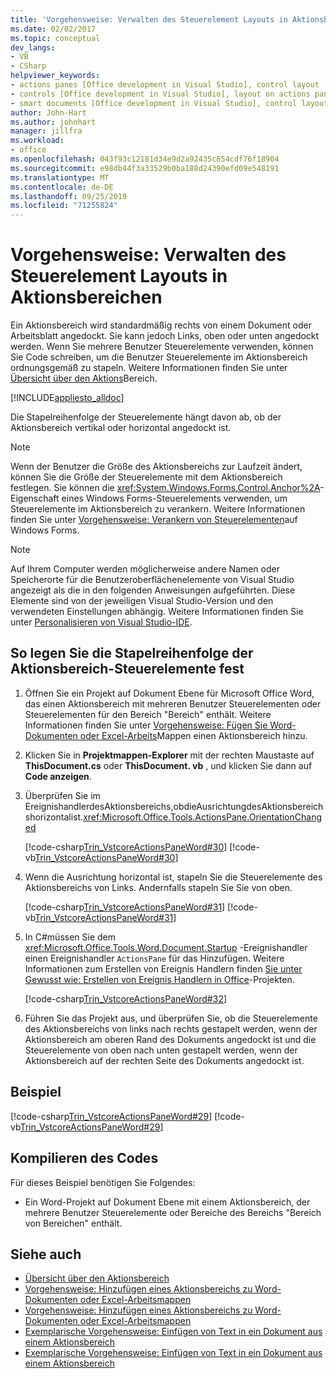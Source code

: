 ```yaml
---
title: 'Vorgehensweise: Verwalten des Steuerelement Layouts in Aktionsbereichen'
ms.date: 02/02/2017
ms.topic: conceptual
dev_langs:
- VB
- CSharp
helpviewer_keywords:
- actions panes [Office development in Visual Studio], control layout
- controls [Office development in Visual Studio], layout on actions panes
- smart documents [Office development in Visual Studio], control layout
author: John-Hart
ms.author: johnhart
manager: jillfra
ms.workload:
- office
ms.openlocfilehash: 043f93c12181d34e9d2a92435c854cdf76f18904
ms.sourcegitcommit: e98db44f3a33529b0ba188d24390efd09e548191
ms.translationtype: MT
ms.contentlocale: de-DE
ms.lasthandoff: 09/25/2019
ms.locfileid: "71255824"
---
```

# <a name="how-to-manage-control-layout-on-actions-panes"></a>Vorgehensweise: Verwalten des Steuerelement Layouts in Aktionsbereichen
  Ein Aktionsbereich wird standardmäßig rechts von einem Dokument oder Arbeitsblatt angedockt. Sie kann jedoch Links, oben oder unten angedockt werden. Wenn Sie mehrere Benutzer Steuerelemente verwenden, können Sie Code schreiben, um die Benutzer Steuerelemente im Aktionsbereich ordnungsgemäß zu stapeln. Weitere Informationen finden Sie unter [Übersicht über den Aktions](../vsto/actions-pane-overview.md)Bereich.

 [!INCLUDE[appliesto_alldoc](../vsto/includes/appliesto-alldoc-md.md)]

 Die Stapelreihenfolge der Steuerelemente hängt davon ab, ob der Aktionsbereich vertikal oder horizontal angedockt ist.

> [!NOTE]
> Wenn der Benutzer die Größe des Aktionsbereichs zur Laufzeit ändert, können Sie die Größe der Steuerelemente mit dem Aktionsbereich festlegen. Sie können die <xref:System.Windows.Forms.Control.Anchor%2A>-Eigenschaft eines Windows Forms-Steuerelements verwenden, um Steuerelemente im Aktionsbereich zu verankern. Weitere Informationen finden Sie unter [Vorgehensweise: Verankern von Steuerelementen](/dotnet/framework/winforms/controls/how-to-anchor-controls-on-windows-forms)auf Windows Forms.

> [!NOTE]
> Auf Ihrem Computer werden möglicherweise andere Namen oder Speicherorte für die Benutzeroberflächenelemente von Visual Studio angezeigt als die in den folgenden Anweisungen aufgeführten. Diese Elemente sind von der jeweiligen Visual Studio-Version und den verwendeten Einstellungen abhängig. Weitere Informationen finden Sie unter [Personalisieren von Visual Studio-IDE](../ide/personalizing-the-visual-studio-ide.md).

## <a name="to-set-the-stack-order-of-the-actions-pane-controls"></a>So legen Sie die Stapelreihenfolge der Aktionsbereich-Steuerelemente fest

1. Öffnen Sie ein Projekt auf Dokument Ebene für Microsoft Office Word, das einen Aktionsbereich mit mehreren Benutzer Steuerelementen oder Steuerelementen für den Bereich "Bereich" enthält. Weitere Informationen finden Sie unter [Vorgehensweise: Fügen Sie Word-Dokumenten oder Excel-Arbeits](../vsto/how-to-add-an-actions-pane-to-word-documents-or-excel-workbooks.md)Mappen einen Aktionsbereich hinzu.

2. Klicken Sie in **Projektmappen-Explorer** mit der rechten Maustaste auf **ThisDocument.cs** oder **ThisDocument. vb** , und klicken Sie dann auf **Code anzeigen**.

3. Überprüfen Sie im EreignishandlerdesAktionsbereichs,obdieAusrichtungdesAktionsbereichshorizontalist.<xref:Microsoft.Office.Tools.ActionsPane.OrientationChanged>

     [!code-csharp[Trin_VstcoreActionsPaneWord#30](../vsto/codesnippet/CSharp/Trin_VstcoreActionsPaneWordCS/ThisDocument.cs#30)]
     [!code-vb[Trin_VstcoreActionsPaneWord#30](../vsto/codesnippet/VisualBasic/Trin_VstcoreActionsPaneWordVB/ThisDocument.vb#30)]

4. Wenn die Ausrichtung horizontal ist, stapeln Sie die Steuerelemente des Aktionsbereichs von Links. Andernfalls stapeln Sie Sie von oben.

     [!code-csharp[Trin_VstcoreActionsPaneWord#31](../vsto/codesnippet/CSharp/Trin_VstcoreActionsPaneWordCS/ThisDocument.cs#31)]
     [!code-vb[Trin_VstcoreActionsPaneWord#31](../vsto/codesnippet/VisualBasic/Trin_VstcoreActionsPaneWordVB/ThisDocument.vb#31)]

5. In C#müssen Sie dem <xref:Microsoft.Office.Tools.Word.Document.Startup> -Ereignishandler einen Ereignishandler `ActionsPane` für das Hinzufügen. Weitere Informationen zum Erstellen von Ereignis Handlern finden [Sie unter Gewusst wie: Erstellen von Ereignis Handlern in Office](../vsto/how-to-create-event-handlers-in-office-projects.md)-Projekten.

     [!code-csharp[Trin_VstcoreActionsPaneWord#32](../vsto/codesnippet/CSharp/Trin_VstcoreActionsPaneWordCS/ThisDocument.cs#32)]

6. Führen Sie das Projekt aus, und überprüfen Sie, ob die Steuerelemente des Aktionsbereichs von links nach rechts gestapelt werden, wenn der Aktionsbereich am oberen Rand des Dokuments angedockt ist und die Steuerelemente von oben nach unten gestapelt werden, wenn der Aktionsbereich auf der rechten Seite des Dokuments angedockt ist.

## <a name="example"></a>Beispiel
 [!code-csharp[Trin_VstcoreActionsPaneWord#29](../vsto/codesnippet/CSharp/Trin_VstcoreActionsPaneWordCS/ThisDocument.cs#29)]
 [!code-vb[Trin_VstcoreActionsPaneWord#29](../vsto/codesnippet/VisualBasic/Trin_VstcoreActionsPaneWordVB/ThisDocument.vb#29)]

## <a name="compile-the-code"></a>Kompilieren des Codes
 Für dieses Beispiel benötigen Sie Folgendes:

- Ein Word-Projekt auf Dokument Ebene mit einem Aktionsbereich, der mehrere Benutzer Steuerelemente oder Bereiche des Bereichs "Bereich von Bereichen" enthält.

## <a name="see-also"></a>Siehe auch
- [Übersicht über den Aktionsbereich](../vsto/actions-pane-overview.md)
- [Vorgehensweise: Hinzufügen eines Aktionsbereichs zu Word-Dokumenten oder Excel-Arbeitsmappen](../vsto/how-to-add-an-actions-pane-to-word-documents-or-excel-workbooks.md)
- [Vorgehensweise: Hinzufügen eines Aktionsbereichs zu Word-Dokumenten oder Excel-Arbeitsmappen](../vsto/how-to-add-an-actions-pane-to-word-documents-or-excel-workbooks.md)
- [Exemplarische Vorgehensweise: Einfügen von Text in ein Dokument aus einem Aktionsbereich](../vsto/walkthrough-inserting-text-into-a-document-from-an-actions-pane.md)
- [Exemplarische Vorgehensweise: Einfügen von Text in ein Dokument aus einem Aktionsbereich](../vsto/walkthrough-inserting-text-into-a-document-from-an-actions-pane.md)
